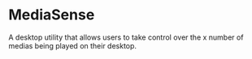 # MediaSense
A desktop utility that allows users to take control over the x number of medias being played on their desktop.
